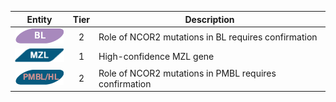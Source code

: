 |Entity|Tier|Description              |
|:----:|:----:|------------------------------|
|![BL](images/icons/BL_tier2.png) | 2 | Role of NCOR2 mutations in BL requires confirmation|
|![MZL](images/icons/MZL_tier1.png) | 1 | High-confidence MZL gene|
|![PMBL](images/icons/PMBL_tier2.png) | 2 | Role of NCOR2 mutations in PMBL requires confirmation|
